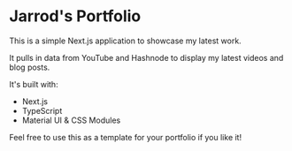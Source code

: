 # Jarrod's Portfolio

This is a simple Next.js application to showcase my latest work.

It pulls in data from YouTube and Hashnode to display my latest videos and blog posts.

It's built with:

- Next.js
- TypeScript
- Material UI & CSS Modules

Feel free to use this as a template for your portfolio if you like it!
